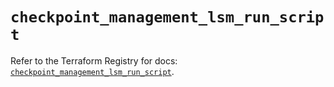 # `checkpoint_management_lsm_run_script`

Refer to the Terraform Registry for docs: [`checkpoint_management_lsm_run_script`](https://registry.terraform.io/providers/checkpointsw/checkpoint/2.11.0/docs/resources/management_lsm_run_script).
